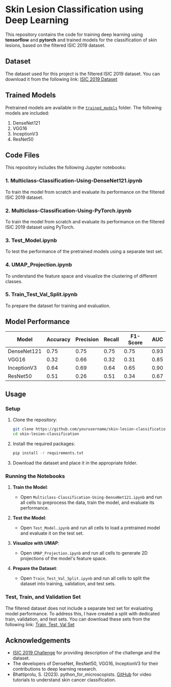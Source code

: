 # Skin Lesion Classification using Deep Learning

This repository contains the code for training deep learning using **tensorflow** and **pytorch** and trained models for the classification of skin lesions, based on the filtered ISIC 2019 dataset.

## Dataset

The dataset used for this project is the filtered ISIC 2019 dataset. You can download it from the following link:
[ISIC 2019 Dataset](https://drive.google.com/drive/folders/1TeIbfKU5SiThZA-qFCpfzZq6Lk1Uib3l?usp=sharing)

## Trained Models

Pretrained models are available in the [`trained_models`](https://drive.google.com/drive/folders/1qdtUhE-9hO-yIn8K85vJDgR25n7BJEkb?usp=sharing) folder. The following models are included:
1. DenseNet121
2. VGG16
3. InceptionV3
4. ResNet50

## Code Files

This repository includes the following Jupyter notebooks:

### 1. Multiclass-Classification-Using-DenseNet121.ipynb
To train the model from scratch and evaluate its performance on the filtered ISIC 2019 dataset.

### 2. Multiclass-Classification-Using-PyTorch.ipynb
To train the model from scratch and evaluate its performance on the filtered ISIC 2019 dataset using PyTorch.

### 3. Test_Model.ipynb
To test the performance of the pretrained models using a separate test set.

### 4. UMAP_Projection.ipynb
To understand the feature space and visualize the clustering of different classes.

### 5. Train_Test_Val_Split.ipynb
To prepare the dataset for training and evaluation.

## Model Performance

| Model         | Accuracy | Precision | Recall  | F1-Score | AUC    |
|---------------|----------|-----------|---------|----------|--------|
| DenseNet121   | 0.75     | 0.75      | 0.75    | 0.75     | 0.93   |
| VGG16         | 0.32     | 0.66      | 0.32    | 0.31     | 0.85   |
| InceptionV3   | 0.64     | 0.69      | 0.64    | 0.65     | 0.90   |
| ResNet50      | 0.51     | 0.26      | 0.51    | 0.34     | 0.67   |

## Usage

### Setup

1. Clone the repository:
    ```bash
    git clone https://github.com/yourusername/skin-lesion-classification.git
    cd skin-lesion-classification
    ```

2. Install the required packages:
    ```bash
    pip install -r requirements.txt
    ```

3. Download the dataset and place it in the appropriate folder.

### Running the Notebooks

1. **Train the Model**:
    - Open `Multiclass-Classification-Using-DenseNet121.ipynb` and run all cells to preprocess the data, train the model, and evaluate its performance.

2. **Test the Model**:
    - Open `Test_Model.ipynb` and run all cells to load a pretrained model and evaluate it on the test set.

3. **Visualize with UMAP**:
    - Open `UMAP_Projection.ipynb` and run all cells to generate 2D projections of the model's feature space.

4. **Prepare the Dataset**:
    - Open `Train_Test_Val_Split.ipynb` and run all cells to split the dataset into training, validation, and test sets.

### Test, Train, and Validation Set

The filtered dataset does not include a separate test set for evaluating model performance. To address this, I have created a split with dedicated train, validation, and test sets. You can download these sets from the following link: [Train, Test, Val Set](https://drive.google.com/drive/folders/1vM8rlLS-N9xQFQcSvaOiPvkd21rNItGY?usp=sharing)

## Acknowledgements

- [ISIC 2019 Challenge](https://drive.google.com/drive/folders/1TeIbfKU5SiThZA-qFCpfzZq6Lk1Uib3l?usp=sharing) for providing description of the challenge and the dataset.
- The developers of DenseNet, ResNet50, VGG16, InceptionV3 for their contributions to deep learning research.
- Bhattiprolu, S. (2023). python_for_microscopists. [GitHub](https://github.com/bnsreenu/python_for_microscopists/tree/master) for video tutorials to understand skin cancer classification.
